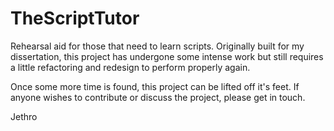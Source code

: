 # TheScriptTutor
Rehearsal aid for those that need to learn scripts.
Originally built for my dissertation, this project has undergone some intense work but still requires a little refactoring and redesign to perform properly again. 

Once some more time is found, this project can be lifted off it's feet. If anyone wishes to contribute or discuss the project, please get in touch.

Jethro
